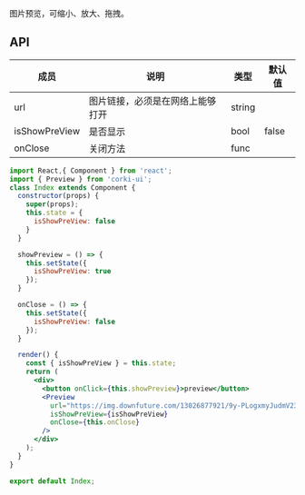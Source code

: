 图片预览，可缩小、放大、拖拽。

## API
| 成员 | 说明 | 类型 | 默认值 |
| --- | --- | --- | --- |
| url | 图片链接，必须是在网络上能够打开 | string |  |
| isShowPreView | 是否显示 | bool | false |
| onClose | 关闭方法 | func | |

```jsx
import React,{ Component } from 'react';
import { Preview } from 'corki-ui';
class Index extends Component {
  constructor(props) {
    super(props);
    this.state = {
      isShowPreView: false
    }
  }

  showPreview = () => {
    this.setState({
      isShowPreView: true
    });
  }

  onClose = () => {
    this.setState({
      isShowPreView: false
    });
  }

  render() {
    const { isShowPreView } = this.state;
    return (
      <div>
        <button onClick={this.showPreview}>preview</button>
        <Preview
          url="https://img.downfuture.com/13026877921/9y-PLogxmyJudmV23z9HgbPX.jpeg"
          isShowPreView={isShowPreView}
          onClose={this.onClose}
        />
      </div>
    );
  }
}

export default Index;
```